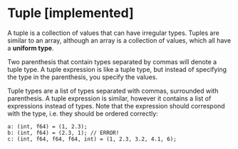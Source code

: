 # Tuple [implemented]

A tuple is a collection of values that can have irregular types. Tuples are similar
to an array, although an array is a collection of values, which all 
have a **uniform type**.

Two parenthesis that contain types separated by commas will denote a tuple type. A
tuple expression is like a tuple type, but instead of specifying the type
in the parenthesis, you specify the values.

Tuple types are a list of types separated with commas, surrounded with parenthesis. A tuple expression is
similar, however it contains a list of expressions instead of types. Note that
the expression should correspond with the type, i.e. they should be ordered
correctly:

```
a: (int, f64) = (1, 2.3);
b: (int, f64) = (2.3, 1); // ERROR!
c: (int, f64, f64, f64, int) = (1, 2.3, 3.2, 4.1, 6);
```
